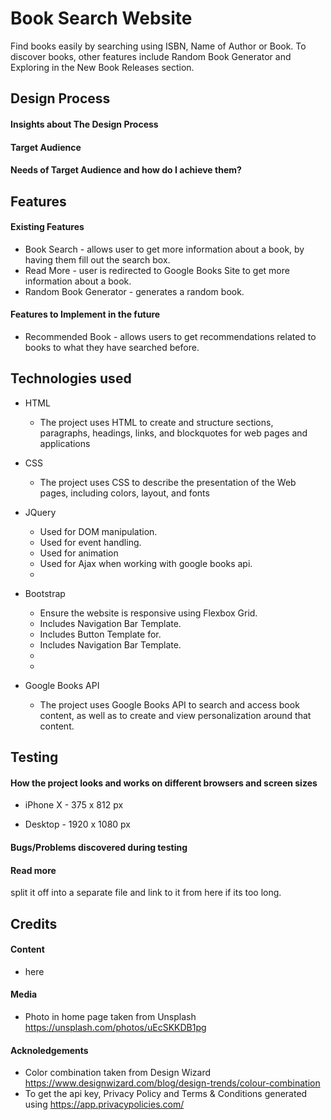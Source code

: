 # Book Search Website
Find books easily by searching using ISBN, Name of Author or Book.
To discover books, other features include Random Book Generator and Exploring in the New Book Releases section. 

## Design Process
#### Insights about The Design Process

#### Target Audience


#### Needs of Target Audience and how do I achieve them?



## Features
#### Existing Features
* Book Search - allows user to get more information about a book, by having them fill out the search box.
* Read More - user is redirected to Google Books Site to get more information about a book.
* Random Book Generator - generates a random book. 


#### Features to Implement in the future
* Recommended Book - allows users to get recommendations related to books to what they have searched before.

## Technologies used
* HTML
  * The project uses HTML to create and structure sections, paragraphs, headings, links, and blockquotes for web pages and applications

* CSS
  * The project uses CSS to describe the presentation of the Web pages, including colors, layout, and fonts

* JQuery
  * Used for DOM manipulation.
  * Used for event handling.
  * Used for animation
  * Used for Ajax when working with google books api.
  * 


* Bootstrap
  * Ensure the website is responsive using Flexbox Grid.
  * Includes Navigation Bar Template.
  * Includes Button Template for.
  * Includes Navigation Bar Template.
  *
  *
  
* Google Books API
  * The project uses Google Books API to search and access book content, as well as to create and view personalization around that content.

## Testing
#### How the project looks and works on different browsers and screen sizes
* iPhone X - 375 x 812 px

* Desktop - 1920 x 1080 px

#### Bugs/Problems discovered during testing

#### Read more 
split it off into a separate file and link to it from here if its too long.

## Credits
#### Content
* here

#### Media
* Photo in home page taken from Unsplash https://unsplash.com/photos/uEcSKKDB1pg

#### Acknoledgements
* Color combination taken from Design Wizard https://www.designwizard.com/blog/design-trends/colour-combination
* To get the api key, Privacy Policy and Terms & Conditions generated using https://app.privacypolicies.com/

